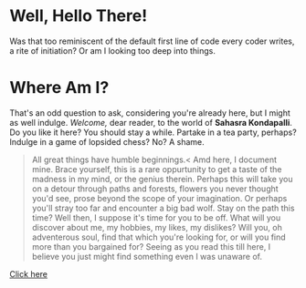 # Well, Hello There!
Was that too reminiscent of the default first line of code every coder writes, a rite of initiation? Or am I looking too deep into things.
# Where Am I?
That's an odd question to ask, considering you're already here, but I might as well indulge. _Welcome,_ dear reader, to the world of **Sahasra Kondapalli**.
Do you like it here? You should stay a while. Partake in a tea party, perhaps? Indulge in a game of lopsided chess? No? A shame.
>All great things have humble beginnings.<
Amd here, I document mine. Brace yourself, this is a rare oppurtunity to get a taste of the madness in my mind, or the genius therein. Perhaps this will take you on a detour through paths and forests, flowers you never thought you'd see, prose beyond the scope of your imagination. Or perhaps you'll stray too far and encounter a big bad wolf. Stay on the path this time?
Well then, I suppose it's time for you to be off. What will you discover about me, my hobbies, my likes, my dislikes? Will you, oh adventerous soul, find that which you're looking for, or will you find more than you bargained for? Seeing as you read this till here, I believe you just might find something even I was unaware of.

[Click here](https://neural-keeper.github.io/)
